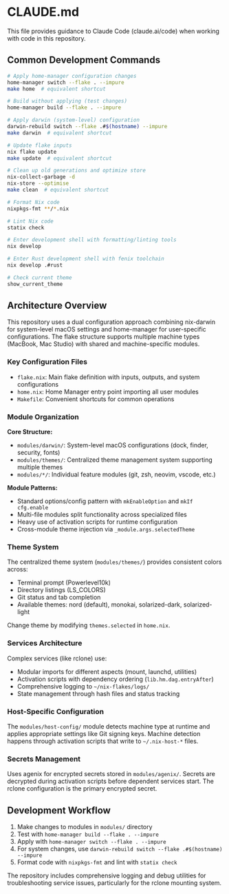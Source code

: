 # CLAUDE.md

This file provides guidance to Claude Code (claude.ai/code) when working with code in this repository.

## Common Development Commands

```bash
# Apply home-manager configuration changes
home-manager switch --flake . --impure
make home  # equivalent shortcut

# Build without applying (test changes)
home-manager build --flake . --impure

# Apply darwin (system-level) configuration
darwin-rebuild switch --flake .#$(hostname) --impure
make darwin  # equivalent shortcut

# Update flake inputs
nix flake update
make update  # equivalent shortcut

# Clean up old generations and optimize store
nix-collect-garbage -d
nix-store --optimise
make clean  # equivalent shortcut

# Format Nix code
nixpkgs-fmt **/*.nix

# Lint Nix code
statix check

# Enter development shell with formatting/linting tools
nix develop

# Enter Rust development shell with fenix toolchain
nix develop .#rust

# Check current theme
show_current_theme
```

## Architecture Overview

This repository uses a dual configuration approach combining nix-darwin for system-level macOS settings and home-manager for user-specific configurations. The flake structure supports multiple machine types (MacBook, Mac Studio) with shared and machine-specific modules.

### Key Configuration Files
- `flake.nix`: Main flake definition with inputs, outputs, and system configurations
- `home.nix`: Home Manager entry point importing all user modules
- `Makefile`: Convenient shortcuts for common operations

### Module Organization

**Core Structure:**
- `modules/darwin/`: System-level macOS configurations (dock, finder, security, fonts)
- `modules/themes/`: Centralized theme management system supporting multiple themes
- `modules/*/`: Individual feature modules (git, zsh, neovim, vscode, etc.)

**Module Patterns:**
- Standard options/config pattern with `mkEnableOption` and `mkIf cfg.enable`
- Multi-file modules split functionality across specialized files
- Heavy use of activation scripts for runtime configuration
- Cross-module theme injection via `_module.args.selectedTheme`

### Theme System
The centralized theme system (`modules/themes/`) provides consistent colors across:
- Terminal prompt (Powerlevel10k)
- Directory listings (LS_COLORS) 
- Git status and tab completion
- Available themes: nord (default), monokai, solarized-dark, solarized-light

Change theme by modifying `themes.selected` in `home.nix`.

### Services Architecture
Complex services (like rclone) use:
- Modular imports for different aspects (mount, launchd, utilities)
- Activation scripts with dependency ordering (`lib.hm.dag.entryAfter`)
- Comprehensive logging to `~/nix-flakes/logs/`
- State management through hash files and status tracking

### Host-Specific Configuration
The `modules/host-config/` module detects machine type at runtime and applies appropriate settings like Git signing keys. Machine detection happens through activation scripts that write to `~/.nix-host-*` files.

### Secrets Management
Uses agenix for encrypted secrets stored in `modules/agenix/`. Secrets are decrypted during activation scripts before dependent services start. The rclone configuration is the primary encrypted secret.

## Development Workflow

1. Make changes to modules in `modules/` directory
2. Test with `home-manager build --flake . --impure` 
3. Apply with `home-manager switch --flake . --impure`
4. For system changes, use `darwin-rebuild switch --flake .#$(hostname) --impure`
5. Format code with `nixpkgs-fmt` and lint with `statix check`

The repository includes comprehensive logging and debug utilities for troubleshooting service issues, particularly for the rclone mounting system.